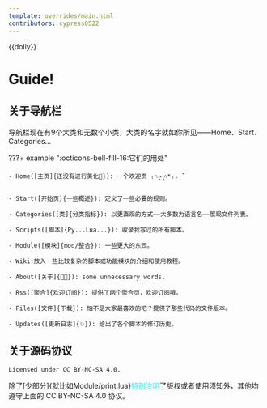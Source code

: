 ```yaml
---
template: overrides/main.html
contributors: cypress0522
---
```


{{dolly}}



# Guide!

## 关于导航栏
导航栏现在有9个大类和无数个小类，大类的名字就如你所见——Home、Start、Categories...

???+ example ":octicons-bell-fill-16:它们的用处" 

	- Home([主页]{还没有进行美化👀}): 一个欢迎页 ₍˄·͈༝·͈˄*₎◞ ̑̑
	
	- Start([开始页]{一些概述}): 定义了一些必要的规则。
	
	- Categories([类]{分类指标}): 以更直观的方式——大多数为语言名——展现文件列表。
	
	- Scripts([脚本]{Py...Lua...}): 收录我写过的所有脚本。
	
	- Module([模块]{mod/整合}): 一些更大的东西。
	
	- Wiki:放入一些比较复杂的脚本或功能模块的介绍和使用教程。
	
	- About([关于]{🐱‍🏍}): some unnecessary words.
	
	- Rss([聚合]{欢迎订阅}): 提供了两个聚合页，欢迎订阅哦。
	
	- Files([文件]{下载}): 怕不是大家最喜欢的吧？提供了那些代码的文件版本。
	
	- Updates([更新日志]{✨}): 给出了各个脚本的修订历史。
	
## 关于源码协议
	Licensed under CC BY-NC-SA 4.0.

除了[少部分]{就比如Module/print.lua}<font color="aqua">特别注明</font>了版权或者使用须知外，其他均遵守上面的 CC BY-NC-SA 4.0 协议。